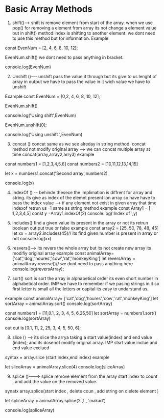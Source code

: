 # Basic Array Methods

1. shift()--> shift is remove element from start of the array.
when we use pop() for removing a element from array its not change a element value but in shift() method index is shifting to another element. we dont need to use this method but for information.
Example.

const EvenNum = [2, 4, 6, 8, 10, 12];

EvenNum.shift() we dont need to pass anything in bracket.

console.log(EvenNum)


2. Unshift ()--- unshift pass the value it through but its give to us lenght of array in output we have to pass the value in it wich value we have to unshift

Example
const EvenNum = [0,2, 4, 6, 8, 10, 12];

EvenNum.shift()

console.log('Using shift',EvenNum)

EvenNum.unshift(0);

console.log('Using unshift ',EvenNum)

3. concat () concat same as we see alreday in string method. concat method not modify original array
--> we can concat multiple array at time concat(array,array2,arry3)
example

const numbers1 = [1,2,3,4,5,6]
const numbers2 = [10,11,12,13,14,15]

let x = numbers1.concat('Second array',numbers2)

console.log(x)

4. IndexOf () -- behinde thesece the implimation is diffrent for array and string. its give as index of the elemnt present ion array so have have to pass the index value
--> if any element not exist in given array that time indexof retrun us -1 same as string method 
example
const Array1 = [ 1,2,3,4,5]
const y =Array1.indexOf(2)
console.log('Index of ',y)

5. includes() find a given value its present in the array or not its retrun boolean out put true or false 
example 
const array2 = [25, 50, 78, 48, 45]
let xx = array2.includes(45)// its find given number is present in array or not 
console.log(xx)

6. resvers()--> its revers the whole array but its not create new array its modifiy original array 
example
const animalArray= ['cat','dog','houres','cow','rat','monkeyKing']
 let reversArray = animalArray.reverse()//  we dont need to pass anything here
 console.log(reversArray);

7. sort() sort is sort the array in alphabetical order its even short number in alphabetical order.
IMP we have to remember if we pasing strings in it so first letter is small all the letters or capital its easy to undarstand us.

example
const animalArray= ['cat','dog','houres','cow','rat','monkeyKing']
let sortArray = animalArray.sort()
 console.log(sortArray)

 const numbers1 = [11,0.1, 2, 3, 4, 5, 6,25,50]
  let sortArray = numbers1.sort()
 console.log(sortArray)

 out  out is [0.1, 11, 2, 25, 3, 4, 5, 50, 6];


 8. slice () --> its slice the arrya taking a start value(index) and end value (index);
 and its dosenot modify original array.
IMP stsrt value inclue and end value exclued

 syntax = array.slice (start index,end index)
 example 

 let sliceArray = animalArray.slice(4)
 console.log(sliceArray)

 9. splice ()---> splice remove element from the array start index to count , and add the value on the removed value.

 synatx array.splice(start index , delete coun , add string on dlelete element )

  let spliceArray = animalArray.splice(2 ,1 , 'makad')

 console.log(spliceArray)

